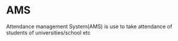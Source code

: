# AMS
Attendance management System(AMS) is use to take attendance of students of universities/school etc
